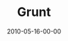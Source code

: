 ---
layout: message
category: message
series: "Lavish"
title: "Grunt"
date: 2010-05-16-00-00
message_id: 620
program: "http://s3.amazonaws.com/crossroads-media/media/legacy/documents/05_15-16_10Program.pdf"
description: "Brian Tome discusses how we sometimes need to put ourselves in a place to receive God's grace."
video: "https://s3.amazonaws.com/crossroadsvideomessages/051510_Service_10AM_final.mp4"
video-duration: "39:21"
video-image: "http://s3.amazonaws.com/crossroads-media/images/legacy/content/051510_still.jpg"
audio: "http://s3.amazonaws.com/crossroadsaudiomessages/Lavish2.mp3"
audio-duration: "39:21"
explicit: "N"
---